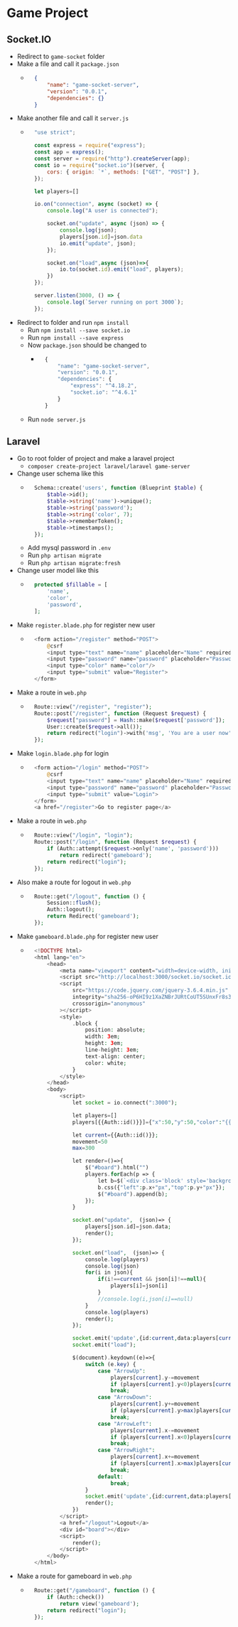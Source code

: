 # Game Project
## Socket.IO
- Redirect to `game-socket` folder
- Make a file and call it `package.json`
    - ~~~json
        {
            "name": "game-socket-server",
            "version": "0.0.1",
            "dependencies": {}
        }
      ~~~
- Make another file and call it `server.js`
    - ~~~js
        "use strict";

        const express = require("express");
        const app = express();
        const server = require("http").createServer(app);
        const io = require("socket.io")(server, {
            cors: { origin: `*`, methods: ["GET", "POST"] },
        });

        let players=[]

        io.on("connection", async (socket) => {
            console.log("A user is connected");

            socket.on("update", async (json) => {
                console.log(json);
                players[json.id]=json.data
                io.emit("update", json);
            });

            socket.on("load",async (json)=>{
                io.to(socket.id).emit("load", players);
            })
        });

        server.listen(3000, () => {
            console.log(`Server running on port 3000`);
        });
      ~~~
- Redirect to folder and run `npm install`
    - Run `npm install --save socket.io`
    - Run `npm install --save express`
    - Now `package.json` should be changed to
        - ~~~js
            {
                "name": "game-socket-server",
                "version": "0.0.1",
                "dependencies": {
                    "express": "^4.18.2",
                    "socket.io": "^4.6.1"
                }
            }
          ~~~~
    - Run `node server.js`
## Laravel
- Go to root folder of project and make a laravel project
    - `composer create-project laravel/laravel game-server`
- Change user schema like this
    - ~~~php
        Schema::create('users', function (Blueprint $table) {
            $table->id();
            $table->string('name')->unique();
            $table->string('password');
            $table->string('color', 7);
            $table->rememberToken();
            $table->timestamps();
        });
      ~~~
    - Add mysql password in `.env`
    - Run `php artisan migrate`
    - Run `php artisan migrate:fresh`
- Change user model like this
    - ~~~php
        protected $fillable = [
            'name',
            'color',
            'password',
        ];
      ~~~
- Make `register.blade.php` for register new user
    - ~~~php
        <form action="/register" method="POST">
            @csrf
            <input type="text" name="name" placeholder="Name" required/>
            <input type="password" name="password" placeholder="Password" required/>
            <input type="color" name="color"/>
            <input type="submit" value="Register">
        </form>
      ~~~
- Make a route in `web.php`
    - ~~~php
        Route::view("/register", "register");
        Route::post("/register", function (Request $request) {
            $request["password"] = Hash::make($request['password']);
            User::create($request->all());
            return redirect("login")->with('msg', 'You are a user now');
        });
      ~~~
- Make `login.blade.php` for login
    - ~~~php
        <form action="/login" method="POST">
            @csrf
            <input type="text" name="name" placeholder="Name" required/>
            <input type="password" name="password" placeholder="Password" required/>
            <input type="submit" value="Login">
        </form>
        <a href="/register">Go to register page</a>
      ~~~
- Make a route in `web.php`
    - ~~~php
        Route::view("/login", "login");
        Route::post("/login", function (Request $request) {
            if (Auth::attempt($request->only('name', 'password')))
                return redirect('gameboard');
            return redirect("login");
        });
      ~~~
- Also make a route for logout in `web.php`
    - ~~~php
        Route::get("/logout", function () {
            Session::flush();
            Auth::logout();
            return Redirect('gameboard');
        });
      ~~~
- Make `gameboard.blade.php` for register new user
    - ~~~php
        <!DOCTYPE html>
        <html lang="en">
            <head>
                <meta name="viewport" content="width=device-width, initial-scale=1.0" />
                <script src="http://localhost:3000/socket.io/socket.io.js"></script>
                <script
                    src="https://code.jquery.com/jquery-3.6.4.min.js"
                    integrity="sha256-oP6HI9z1XaZNBrJURtCoUT5SUnxFr8s3BzRl+cbzUq8="
                    crossorigin="anonymous"
                ></script>
                <style>
                    .block {
                        position: absolute;
                        width: 3em;
                        height: 3em;
                        line-height: 3em;
                        text-align: center;
                        color: white;
                    }
                </style>
            </head>
            <body>
                <script>
                    let socket = io.connect(":3000");

                    let players=[]
                    players[{{Auth::id()}}]={"x":50,"y":50,"color":"{{Auth::user()->color}}","name":"{{Auth::user()->name}}"}

                    let current={{Auth::id()}};
                    movement=50
                    max=300

                    let render=()=>{
                        $("#board").html("")
                        players.forEach(p => {
                            let b=$(`<div class='block' style='background-color:${p.color}'>${p.name}</div>`);
                            b.css({"left":p.x+"px","top":p.y+"px"});
                            $("#board").append(b);
                        });
                    }

                    socket.on("update",  (json)=> {
                        players[json.id]=json.data;
                        render();
                    });

                    socket.on("load",  (json)=> {
                        console.log(players)
                        console.log(json)
                        for(i in json){
                            if(i!==current && json[i]!==null){
                                players[i]=json[i]
                            }
                            //console.log(i,json[i]==null)
                        }
                        console.log(players)
                        render();
                    });

                    socket.emit('update',{id:current,data:players[current]})
                    socket.emit("load");

                    $(document).keydown((e)=>{
                        switch (e.key) {
                            case "ArrowUp":
                                players[current].y-=movement
                                if (players[current].y<0)players[current].y=0
                                break;
                            case "ArrowDown":
                                players[current].y+=movement
                                if (players[current].y>max)players[current].y=max
                                break;
                            case "ArrowLeft":
                                players[current].x-=movement
                                if (players[current].x<0)players[current].x=0
                                break;
                            case "ArrowRight":
                                players[current].x+=movement
                                if (players[current].x>max)players[current].x=max
                                break;
                            default:
                                break;
                        }
                        socket.emit('update',{id:current,data:players[current]})
                        render();
                    })
                </script>
                <a href="/logout">Logout</a>
                <div id="board"></div>
                <script>
                    render();
                </script>
            </body>
        </html>
      ~~~
- Make a route for gameboard in `web.php`
    - ~~~php
        Route::get("/gameboard", function () {
            if (Auth::check())
                return view('gameboard');
            return redirect("login");
        });
      ~~~
    